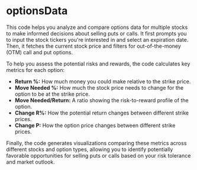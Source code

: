 # optionsData

This code helps you analyze and compare options data for multiple stocks to make informed decisions about selling puts or calls. It first prompts you to input the stock tickers you're interested in and select an expiration date. Then, it fetches the current stock price and filters for out-of-the-money (OTM) call and put options. 

To help you assess the potential risks and rewards, the code calculates key metrics for each option:

* **Return %:**  How much money you could make relative to the strike price.
* **Move Needed %:** How much the stock price needs to change for the option to be at the strike price.
* **Move Needed/Return:** A ratio showing the risk-to-reward profile of the option.
* **Change R%:**  How the potential return changes between different strike prices.
* **Change P:** How the option price changes between different strike prices.

Finally, the code generates visualizations comparing these metrics across different stocks and option types, allowing you to identify potentially favorable opportunities for selling puts or calls based on your risk tolerance and market outlook.
